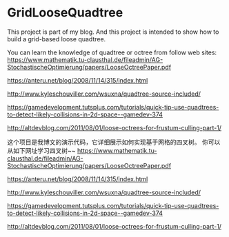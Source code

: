 # GridLooseQuadtree
  This project is part of my blog.
  And this project is intended to show how to build a grid-based loose quadtree.
  
  You can learn the knowledge of quadtree or octree from follow web sites:
  https://www.mathematik.tu-clausthal.de/fileadmin/AG-StochastischeOptimierung/papers/LooseOctreePaper.pdf
  
  https://anteru.net/blog/2008/11/14/315/index.html
  
  http://www.kyleschouviller.com/wsuxna/quadtree-source-included/
  
  https://gamedevelopment.tutsplus.com/tutorials/quick-tip-use-quadtrees-to-detect-likely-collisions-in-2d-space--gamedev-374
  
  http://altdevblog.com/2011/08/01/loose-octrees-for-frustum-culling-part-1/
  
  这个项目是我博文的演示代码，它详细展示如何实现基于网格的四叉树。
  你可以从如下网址学习四叉树~~
  https://www.mathematik.tu-clausthal.de/fileadmin/AG-StochastischeOptimierung/papers/LooseOctreePaper.pdf
  
  https://anteru.net/blog/2008/11/14/315/index.html
  
  http://www.kyleschouviller.com/wsuxna/quadtree-source-included/
  
  https://gamedevelopment.tutsplus.com/tutorials/quick-tip-use-quadtrees-to-detect-likely-collisions-in-2d-space--gamedev-374
  
  http://altdevblog.com/2011/08/01/loose-octrees-for-frustum-culling-part-1/
  
